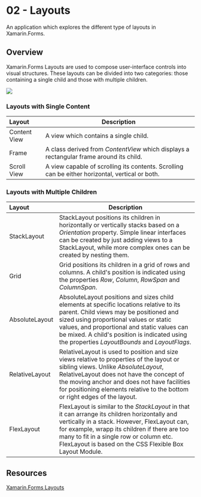 # 02 - Layouts

An application which explores the different type of layouts in Xamarin.Forms.

## Overview

Xamarin.Forms Layouts are used to compose user-interface controls into visual structures. These layouts can be divided into two categories: those containing a single child and those with multiple children.

![](https://docs.microsoft.com/en-us/xamarin/xamarin-forms/user-interface/controls/layouts-images/layouts-sml.png)

### Layouts with Single Content

| Layout  | Description  |
|:--|---|
| Content View | A view which contains a single child. |
| Frame | A class derived from *ContentView* which displays a rectangular frame around its child. |
| Scroll View | A view capable of scrolling its contents. Scrolling can be either horizontal, vertical or both. |

### Layouts with Multiple Children

| Layout  | Description  |
|:--|---|
| StackLayout | StackLayout positions its children in horizontally or vertically stacks based on a *Orientation* property. Simple linear interfaces can be created by just adding views to a StackLayout, while more complex ones can be created by nesting them. |
| Grid | Grid positions its children in a grid of rows and columns. A child's position is indicated using the properties *Row*, *Column*, *RowSpan* and *ColumnSpan*. |
| AbsoluteLayout | AbsoluteLayout positions and sizes child elements at specific locations relative to its parent. Child views may be positioned and sized using proportional values or static values, and proportional and static values can be mixed. A child's position is indicated using the properties *LayoutBounds* and *LayoutFlags*. |
| RelativeLayout | RelativeLayout is used to position and size views relative to properties of the layout or sibling views. Unlike *AbsoluteLayout*, RelativeLayout does not have the concept of the moving anchor and does not have facilities for positioning elements relative to the bottom or right edges of the layout. |
| FlexLayout | FlexLayout is similar to the *StackLayout* in that it can arrange its children horizontally and vertically in a stack. However, FlexLayout can, for example, wrapp its children if there are too many to fit in a single row or column etc. FlexLayout is based on the CSS Flexible Box Layout Module. |

## Resources

[Xamarin.Forms Layouts](https://docs.microsoft.com/en-us/xamarin/xamarin-forms/user-interface/controls/layouts)